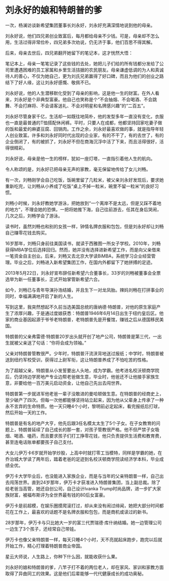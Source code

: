 # 刘永好的娘和特朗普的爹

一次，杨澜访谈新希望集团董事长刘永好，刘永好充满深情地说到他的母亲。 

刘永好说，他们四兄弟创业致富后，每月都给母亲不少钱。可是，母亲却不怎么用，生活过得非常俭朴，四兄弟多次劝说，仍无济于事，他们百思不得其解。 

后来，母亲去世后，四兄弟翻开她留下的笔记本，这才恍然大悟： 

笔记本上，母亲一笔笔记录了这些钱的去处，她把儿子们给的所有钱都分发给了公司里遭遇困难的员工家属和乡里生活拮据的农民朋友。母亲谦虚低调的为人和真诚待人的善心，不仅为她自己，更为刘氏兄弟赢得了好口碑，而且为他们的创业之路结下了好人缘，这让刘永好感慨、敬佩不已。 

刘永好说，他的人生潜移默化受到了母亲的影响，这是他一生的财富。在外人看来，刘永好是个非典型富豪。他自己也笑称是个“不会抽烟、不会喝酒、不会跳舞、不会打麻将、不会请客送礼、不会对明星和名牌感兴趣”的“二百五”。 

刘永好尽管身家千亿，生活却一如既往地简朴，他的发型多年一直没有变化，衣服也一直是最普通的T恤搭配休闲裤。平时，只要人在成都，他都坚持回家吃妻子做的饭和最爱的麻婆豆腐、回锅肉。工作之余，刘永好最喜欢做的事，就是指导年轻人创业致富。许多和刘永好同时代出现的企业家，有的不干了，有的去世了，有的企业倒闭了，有的被抓了，刘永好不但在商海沉浮中活了下来，而且活得很好，活得很精彩。 

刘永好说，母亲是他一生的榜样，犹如一座灯塔，一直指引着他人生的航向。 

令人称颂的是，刘永好已把母亲无声的家教，毫无保留地传给了女儿刘畅。 

有一次，刘畅刚学会自己吃饭，饭碗里留了几粒米，被父亲刘永好发现后，要求她重新吃完，让刘畅从小养成了吃饭“桌上不掉一粒米，碗里不留一粒米”的良好习惯。 

刘畅小时候，刘永好教她学游泳，把她放到“一个离岸不是太远，但是又踩不着地的地方”，不理会她的恐惧，一把将她推下海，自己往前游去，任其在身后哭闹，几次之后，刘畅学会了游泳。 

读书时，虽然刘畅也和别的女孩一样，钟情名牌衣服和包包，但是刘永好却让刘畅自己赚零花钱去购买。 

16岁那年，刘畅只身前往美国读书，就读于西雅图一所女子学校。2010年，刘畅获得MBA学位后选择回归。然而，她并没有选择进新希望工作，而是向父亲借来一笔资金自主创业。后来，刘畅又去北京大学读BiMBA，系统学习企业经营管理。毕业之后，刘畅进入新希望集团工作，在国内外都留下了她拼搏的足迹。 

2013年5月22日，刘永好宣布辞任新希望六合董事长，33岁的刘畅被董事会全票选举为新一任董事长，正式开始掌管新希望六合。 

如今，刘畅已与青年导演孙浩结婚，并且生下一对龙凤胎。辣妈刘畅在打拼事业的同时，幸福满满地开启了新的人生。 

写到这里，我突然想起不久前当选美国总统的唐纳德·特朗普，对他的原生家庭产生了浓厚兴趣，于是通过度娘获悉：特朗普1946年6月14日出生于纽约皇后区。他家的商业基因起源于爷爷老特朗普，老特朗普先是开餐馆，赚钱之后从德国移民美国。 

特朗普的父亲弗雷德·特朗普20岁出头就开创了地产公司，特朗普是第三代，一出生就被父亲送了句话：“你将会成为领袖。” 

父亲对特朗普管教很严。少年时，特朗普汗流浃背地送过报纸；中学时，特朗普被送到纽约军校受训，获得过上尉军衔，这让特朗普养成了不怕吃苦的性格。 

为了超越父亲，特朗普从小发誓要出人头地，成为学霸。他考进名校沃顿商学院后，仍坚持边学房地产专业边帮老爸做生意，毕业时，他爸还不让他接手家族生意，非要给他一百万美元启动资金，让他自己先出去闯世界。 

特朗普第一步就进军他老爸一辈子没敢进的曼哈顿做生意。在特朗普的经商史上，至少破产了四次。但每一次他都能够坚持站立起来，因为他从父辈身上传承了一种永不言弃的生命特质。他一天只睡4个小时，黎明前必定起床，看完报纸后打球，然后开始一天的工作。 

特朗普是有名的地产大亨，他先后跟3任名模太太生了5个子女。在子女教育的问题上，特朗普延续了自己成长的那一套，对孩子管教很严格。他不但严禁子女吸烟、喝酒、嗑药，而且要求孩子们打工挣零花钱，他只负责提供生活费和教育费，甚至连电话账单都要孩子自己支付。 

大女儿伊万卡6岁就开始学炒股，上高中时就打零工当模特，同样是学霸的她，在乔治城大学读了两年后，踏着老爸的足迹到名校沃顿商学院读经济学本科，毕业成绩全优。 

伊万卡大学毕业后，也没能进入家族企业，而是与当年的父亲特朗普一样，自己出去闯荡世界。直到24岁那年，伊万卡才获准进入特朗普集团，当上副总裁。除了给老爸当高管，她还自创公司，自己设计Ivanka Trump时尚品牌，进一步扩大家族财富，被福布斯评为全世界最有钱的80后女富豪。 

伊万卡是前超模，在娱乐圈摸爬滚打过，却从来没有闹过绯闻，她把大部分时间都花在工作上，最喜欢的话题不是名牌衣服和包包，而是商机或读过的新书。 

28岁那年，伊万卡与只比她大一岁的富三代贾瑞德·库什纳结婚。她一边管理公司一边生了3个孩子，还经常自己带娃。 

伊万卡也像父亲特朗普一样，每天只睡4个小时，天不亮就起床跑步，跑完以后就开始工作，精心打理着特朗普商业帝国。 

星云大师说，人生路上，你种下什么因，就能收获什么果。 

刘永好的娘和特朗普的爹，八竿子打不着的两位老人，却在家风、家训和家教方面取得了异曲同工的效果。这是他们后辈能够一代代健康成长的成功奥秘。
